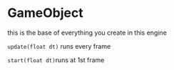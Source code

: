 # GameObject

this is the base of everything you create
in this engine

``update(float dt)`` runs every frame 
 
``start(float dt)``runs at 1st frame 


